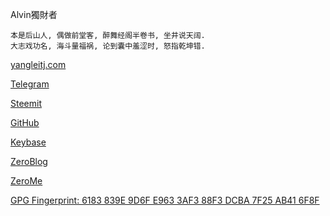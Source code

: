 Alvin獨財者

~~~
本是后山人, 偶做前堂客, 醉舞经阁半卷书, 坐井说天阔.
大志戏功名, 海斗量福祸, 论到囊中羞涩时, 怒指乾坤错.
~~~

[yangleitj.com](http://yangleitj.com)

[Telegram](http://t.me/yangleitj)

[Steemit](https://steemit.com/@yangleitj.bit)

[GitHub](http://github.com/yangleitj)

[Keybase](http://keybase.io/yangleitj)

[ZeroBlog](http://127.0.0.1:43110/yangleitj.bit)

[ZeroMe](http://127.0.0.1:43110/Me.Mkg20001.bit/?Profile/1GrEenUGRWnzaNZjR3XsQa6dQgdPDTyt7i/1NmwA9EFPu94QaN7yMYpzu2iSg1dGAYV6n/yangleitjbit@zeroid.bit)

[GPG Fingerprint: 6183 839E 9D6F E963 3AF3  88F3 DCBA 7F25 AB41 6F8F](https://keyserver.ubuntu.com/pks/lookup?op=get&search=0x6183839E9D6FE9633AF388F3DCBA7F25AB416F8F)

